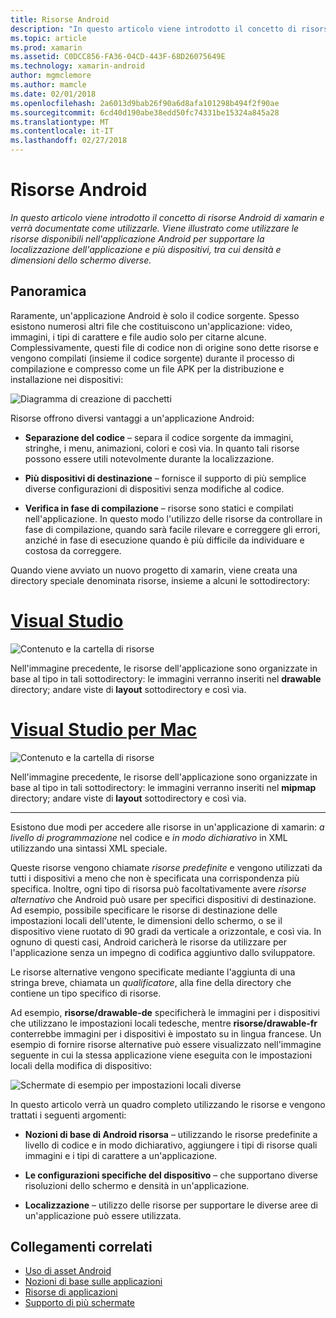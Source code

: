 ```yaml
---
title: Risorse Android
description: "In questo articolo viene introdotto il concetto di risorse Android di xamarin e verrà documentate come utilizzarle. Viene illustrato come utilizzare le risorse disponibili nell'applicazione Android per supportare la localizzazione dell'applicazione e più dispositivi, tra cui densità e dimensioni dello schermo diverse."
ms.topic: article
ms.prod: xamarin
ms.assetid: C0DCC856-FA36-04CD-443F-68D26075649E
ms.technology: xamarin-android
author: mgmclemore
ms.author: mamcle
ms.date: 02/01/2018
ms.openlocfilehash: 2a6013d9bab26f90a6d8afa101298b494f2f90ae
ms.sourcegitcommit: 6cd40d190abe38edd50fc74331be15324a845a28
ms.translationtype: MT
ms.contentlocale: it-IT
ms.lasthandoff: 02/27/2018
---
```

# <a name="android-resources"></a>Risorse Android

_In questo articolo viene introdotto il concetto di risorse Android di xamarin e verrà documentate come utilizzarle. Viene illustrato come utilizzare le risorse disponibili nell'applicazione Android per supportare la localizzazione dell'applicazione e più dispositivi, tra cui densità e dimensioni dello schermo diverse._

<a name="Overview" />

## <a name="overview"></a>Panoramica

Raramente, un'applicazione Android è solo il codice sorgente. Spesso esistono numerosi altri file che costituiscono un'applicazione: video, immagini, i tipi di carattere e file audio solo per citarne alcune. Complessivamente, questi file di codice non di origine sono dette risorse e vengono compilati (insieme il codice sorgente) durante il processo di compilazione e compresso come un file APK per la distribuzione e installazione nei dispositivi:

![Diagramma di creazione di pacchetti](images/packaging-diagram.png)

Risorse offrono diversi vantaggi a un'applicazione Android:

-  **Separazione del codice** &ndash; separa il codice sorgente da immagini, stringhe, i menu, animazioni, colori e così via. In quanto tali risorse possono essere utili notevolmente durante la localizzazione.

-  **Più dispositivi di destinazione** &ndash; fornisce il supporto di più semplice diverse configurazioni di dispositivi senza modifiche al codice.

-  **Verifica in fase di compilazione** &ndash; risorse sono statici e compilati nell'applicazione. In questo modo l'utilizzo delle risorse da controllare in fase di compilazione, quando sarà facile rilevare e correggere gli errori, anziché in fase di esecuzione quando è più difficile da individuare e costosa da correggere.

Quando viene avviato un nuovo progetto di xamarin, viene creata una directory speciale denominata risorse, insieme a alcuni le sottodirectory:

# <a name="visual-studiotabvswin"></a>[Visual Studio](#tab/vswin)

![Contenuto e la cartella di risorse](images/resources-folder-vs.png)

Nell'immagine precedente, le risorse dell'applicazione sono organizzate in base al tipo in tali sottodirectory: le immagini verranno inseriti nel **drawable** directory; andare viste di **layout** sottodirectory e così via.
 
# <a name="visual-studio-for-mactabvsmac"></a>[Visual Studio per Mac](#tab/vsmac)

![Contenuto e la cartella di risorse](images/resources-folder-xs.png)

Nell'immagine precedente, le risorse dell'applicazione sono organizzate in base al tipo in tali sottodirectory: le immagini verranno inseriti nel **mipmap** directory; andare viste di **layout** sottodirectory e così via.
 
-----

Esistono due modi per accedere alle risorse in un'applicazione di xamarin: *a livello di programmazione* nel codice e *in modo dichiarativo* in XML utilizzando una sintassi XML speciale.

Queste risorse vengono chiamate *risorse predefinite* e vengono utilizzati da tutti i dispositivi a meno che non è specificata una corrispondenza più specifica. Inoltre, ogni tipo di risorsa può facoltativamente avere *risorse alternativo* che Android può usare per specifici dispositivi di destinazione. Ad esempio, possibile specificare le risorse di destinazione delle impostazioni locali dell'utente, le dimensioni dello schermo, o se il dispositivo viene ruotato di 90 gradi da verticale a orizzontale, e così via. In ognuno di questi casi, Android caricherà le risorse da utilizzare per l'applicazione senza un impegno di codifica aggiuntivo dallo sviluppatore.

Le risorse alternative vengono specificate mediante l'aggiunta di una stringa breve, chiamata un *qualificatore*, alla fine della directory che contiene un tipo specifico di risorse.

Ad esempio, **risorse/drawable-de** specificherà le immagini per i dispositivi che utilizzano le impostazioni locali tedesche, mentre **risorse/drawable-fr** conterrebbe immagini per i dispositivi è impostato su in lingua francese. Un esempio di fornire risorse alternative può essere visualizzato nell'immagine seguente in cui la stessa applicazione viene eseguita con le impostazioni locali della modifica di dispositivo:

![Schermate di esempio per impostazioni locali diverse](images/localized-screenshots.png)

In questo articolo verrà un quadro completo utilizzando le risorse e vengono trattati i seguenti argomenti:

-  **Nozioni di base di Android risorsa** &ndash; utilizzando le risorse predefinite a livello di codice e in modo dichiarativo, aggiungere i tipi di risorse quali immagini e i tipi di carattere a un'applicazione.

-  **Le configurazioni specifiche del dispositivo** &ndash; che supportano diverse risoluzioni dello schermo e densità in un'applicazione.

-  **Localizzazione** &ndash; utilizzo delle risorse per supportare le diverse aree di un'applicazione può essere utilizzata.


## <a name="related-links"></a>Collegamenti correlati

- [Uso di asset Android](~/android/app-fundamentals/resources-in-android/android-assets.md)
- [Nozioni di base sulle applicazioni](http://developer.android.com/guide/topics/fundamentals.html)
- [Risorse di applicazioni](http://developer.android.com/guide/topics/resources/index.html)
- [Supporto di più schermate](http://developer.android.com/guide/practices/screens_support.html)
